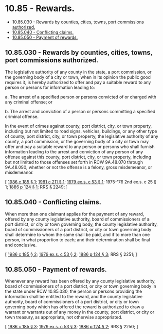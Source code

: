 # 10.85 - Rewards.
* [10.85.030 - Rewards by counties, cities, towns, port commissions authorized.](#1085030---rewards-by-counties-cities-towns-port-commissions-authorized)
* [10.85.040 - Conflicting claims.](#1085040---conflicting-claims)
* [10.85.050 - Payment of rewards.](#1085050---payment-of-rewards)
## 10.85.030 - Rewards by counties, cities, towns, port commissions authorized.
The legislative authority of any county in the state, a port commission, or the governing body of a city or town, when in its opinion the public good requires it, is hereby authorized to offer and pay a suitable reward to any person or persons for information leading to:

a. The arrest of a specified person or persons convicted of or charged with any criminal offense; or

   b. The arrest and conviction of a person or persons committing a specified criminal offense.

In the event of crimes against county, port district, city, or town property, including but not limited to road signs, vehicles, buildings, or any other type of county, port district, city, or town property, the legislative authority of any county, a port commission, or the governing body of a city or town may offer and pay a suitable reward to any person or persons who shall furnish information leading to the arrest and conviction of any person of any offense against this county, port district, city, or town property, including but not limited to those offenses set forth in RCW 9A.48.070 through 9A.48.090, whether or not the offense is a felony, gross misdemeanor, or misdemeanor.

\[ [1986 c 185 § 1](http://leg.wa.gov/CodeReviser/documents/sessionlaw/1986c185.pdf?cite=1986%20c%20185%20§%201); [1981 c 211 § 1](http://leg.wa.gov/CodeReviser/documents/sessionlaw/1981c211.pdf?cite=1981%20c%20211%20§%201); [1979 ex.s. c 53 § 1](http://leg.wa.gov/CodeReviser/documents/sessionlaw/1979ex1c53.pdf?cite=1979%20ex.s.%20c%2053%20§%201); 1975-'76 2nd ex.s. c 25 § 1; [1886 p 124 § 1](http://leg.wa.gov/CodeReviser/Pages/session_laws.aspx?cite=1886%20p%20124%20§%201); RRS § 2249; \]

## 10.85.040 - Conflicting claims.
When more than one claimant applies for the payment of any reward, offered by any county legislative authority, board of commissioners of a port district, or city or town governing body, the county legislative authority, board of commissioners of a port district, or city or town governing body shall determine to whom the same shall be paid, and if to more than one person, in what proportion to each; and their determination shall be final and conclusive.

\[ [1986 c 185 § 2](http://leg.wa.gov/CodeReviser/documents/sessionlaw/1986c185.pdf?cite=1986%20c%20185%20§%202); [1979 ex.s. c 53 § 2](http://leg.wa.gov/CodeReviser/documents/sessionlaw/1979ex1c53.pdf?cite=1979%20ex.s.%20c%2053%20§%202); [1886 p 124 § 3](http://leg.wa.gov/CodeReviser/Pages/session_laws.aspx?cite=1886%20p%20124%20§%203); RRS § 2251; \]

## 10.85.050 - Payment of rewards.
Whenever any reward has been offered by any county legislative authority, board of commissioners of a port district, or city or town governing body in the state under RCW 10.85.030, the person or persons providing the information shall be entitled to the reward, and the county legislative authority, board of commissioners of a port district, or city or town governing body which has offered the reward is authorized to draw a warrant or warrants out of any money in the county, port district, or city or town treasury, as appropriate, not otherwise appropriated.

\[ [1986 c 185 § 3](http://leg.wa.gov/CodeReviser/documents/sessionlaw/1986c185.pdf?cite=1986%20c%20185%20§%203); [1979 ex.s. c 53 § 3](http://leg.wa.gov/CodeReviser/documents/sessionlaw/1979ex1c53.pdf?cite=1979%20ex.s.%20c%2053%20§%203); [1886 p 124 § 2](http://leg.wa.gov/CodeReviser/Pages/session_laws.aspx?cite=1886%20p%20124%20§%202); RRS § 2250; \]

